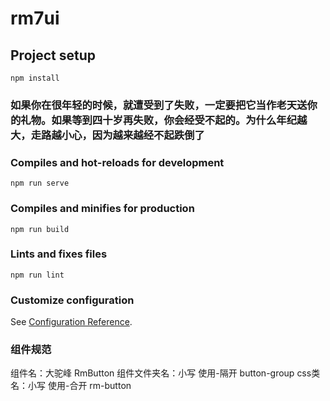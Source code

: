 # rm7ui


## Project setup
```
npm install
```

### 如果你在很年轻的时候，就遭受到了失败，一定要把它当作老天送你的礼物。如果等到四十岁再失败，你会经受不起的。为什么年纪越大，走路越小心，因为越来越经不起跌倒了

### Compiles and hot-reloads for development
```
npm run serve
```

### Compiles and minifies for production
```
npm run build
```

### Lints and fixes files
```
npm run lint
```

### Customize configuration
See [Configuration Reference](https://cli.vuejs.org/config/).

### 组件规范
组件名：大驼峰 RmButton
组件文件夹名：小写 使用-隔开  button-group
css类名：小写 使用-合开 rm-button
